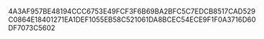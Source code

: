 4A3AF957BE48194CCC6753E49FCF3F6B69BA2BFC5C7EDCB8517CAD529C0864E18401271EA1DEF1055EB58C521061DA8BCEC54ECE9F1F0A3716D60DF7073C5602
